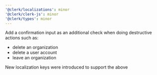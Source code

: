 ```yaml
---
'@clerk/localizations': minor
'@clerk/clerk-js': minor
'@clerk/types': minor
---
```


Add a confirmation input as an additional check when doing destructive actions such as:
- delete an organization
- delete a user account
- leave an organization

Νew localization keys were introduced to support the above
